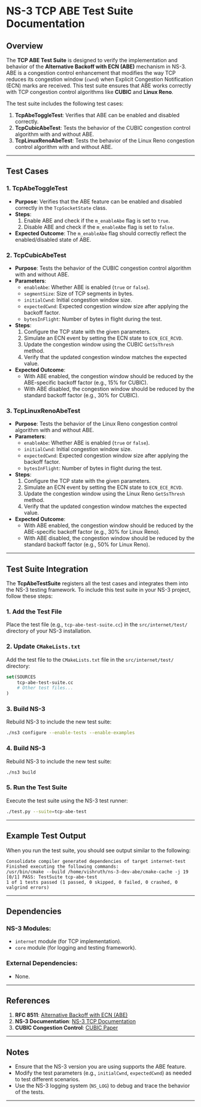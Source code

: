 # **NS-3 TCP ABE Test Suite Documentation**

## **Overview**
The **TCP ABE Test Suite** is designed to verify the implementation and behavior of the **Alternative Backoff with ECN (ABE)** mechanism in NS-3. ABE is a congestion control enhancement that modifies the way TCP reduces its congestion window (`cwnd`) when Explicit Congestion Notification (ECN) marks are received. This test suite ensures that ABE works correctly with TCP congestion control algorithms like **CUBIC** and **Linux Reno**.

The test suite includes the following test cases:
1. **TcpAbeToggleTest**: Verifies that ABE can be enabled and disabled correctly.
2. **TcpCubicAbeTest**: Tests the behavior of the CUBIC congestion control algorithm with and without ABE.
3. **TcpLinuxRenoAbeTest**: Tests the behavior of the Linux Reno congestion control algorithm with and without ABE.

---

## **Test Cases**

### **1. TcpAbeToggleTest**
- **Purpose**: Verifies that the ABE feature can be enabled and disabled correctly in the `TcpSocketState` class.
- **Steps**:
  1. Enable ABE and check if the `m_enableAbe` flag is set to `true`.
  2. Disable ABE and check if the `m_enableAbe` flag is set to `false`.
- **Expected Outcome**: The `m_enableAbe` flag should correctly reflect the enabled/disabled state of ABE.

### **2. TcpCubicAbeTest**
- **Purpose**: Tests the behavior of the CUBIC congestion control algorithm with and without ABE.
- **Parameters**:
  - `enableAbe`: Whether ABE is enabled (`true` or `false`).
  - `segmentSize`: Size of TCP segments in bytes.
  - `initialCwnd`: Initial congestion window size.
  - `expectedCwnd`: Expected congestion window size after applying the backoff factor.
  - `bytesInFlight`: Number of bytes in flight during the test.
- **Steps**:
  1. Configure the TCP state with the given parameters.
  2. Simulate an ECN event by setting the ECN state to `ECN_ECE_RCVD`.
  3. Update the congestion window using the CUBIC `GetSsThresh` method.
  4. Verify that the updated congestion window matches the expected value.
- **Expected Outcome**:
  - With ABE enabled, the congestion window should be reduced by the ABE-specific backoff factor (e.g., 15% for CUBIC).
  - With ABE disabled, the congestion window should be reduced by the standard backoff factor (e.g., 30% for CUBIC).

### **3. TcpLinuxRenoAbeTest**
- **Purpose**: Tests the behavior of the Linux Reno congestion control algorithm with and without ABE.
- **Parameters**:
  - `enableAbe`: Whether ABE is enabled (`true` or `false`).
  - `initialCwnd`: Initial congestion window size.
  - `expectedCwnd`: Expected congestion window size after applying the backoff factor.
  - `bytesInFlight`: Number of bytes in flight during the test.
- **Steps**:
  1. Configure the TCP state with the given parameters.
  2. Simulate an ECN event by setting the ECN state to `ECN_ECE_RCVD`.
  3. Update the congestion window using the Linux Reno `GetSsThresh` method.
  4. Verify that the updated congestion window matches the expected value.
- **Expected Outcome**:
  - With ABE enabled, the congestion window should be reduced by the ABE-specific backoff factor (e.g., 30% for Linux Reno).
  - With ABE disabled, the congestion window should be reduced by the standard backoff factor (e.g., 50% for Linux Reno).

---

## **Test Suite Integration**

The **TcpAbeTestSuite** registers all the test cases and integrates them into the NS-3 testing framework. To include this test suite in your NS-3 project, follow these steps:

### **1. Add the Test File**
Place the test file (e.g., `tcp-abe-test-suite.cc`) in the `src/internet/test/` directory of your NS-3 installation.

### **2. Update `CMakeLists.txt`**
Add the test file to the `CMakeLists.txt` file in the `src/internet/test/` directory:
```cmake
set(SOURCES
    tcp-abe-test-suite.cc
    # Other test files...
)
```

### **3. Build NS-3**
Rebuild NS-3 to include the new test suite:
```bash
./ns3 configure --enable-tests --enable-examples
```

### **4. Build NS-3**
Rebuild NS-3 to include the new test suite:
```bash
./ns3 build
```

### **5. Run the Test Suite**
Execute the test suite using the NS-3 test runner:
```bash
./test.py --suite=tcp-abe-test
```

---

## **Example Test Output**
When you run the test suite, you should see output similar to the following:
```
Consolidate compiler generated dependencies of target internet-test
Finished executing the following commands:
/usr/bin/cmake --build /home/vishruth/ns-3-dev-abe/cmake-cache -j 19
[0/1] PASS: TestSuite tcp-abe-test
1 of 1 tests passed (1 passed, 0 skipped, 0 failed, 0 crashed, 0 valgrind errors)
```

---

## **Dependencies**

### **NS-3 Modules**:
- `internet` module (for TCP implementation).
- `core` module (for logging and testing framework).

### **External Dependencies**:
- None.

---

## **References**
1. **RFC 8511**: [Alternative Backoff with ECN (ABE)](https://datatracker.ietf.org/doc/html/rfc8511)
2. **NS-3 Documentation**: [NS-3 TCP Documentation](https://www.nsnam.org/docs/release/3.36/doxygen/group__tcp.html)
3. **CUBIC Congestion Control**: [CUBIC Paper](https://dl.acm.org/doi/10.1145/1400097.1400105)

---

## **Notes**
- Ensure that the NS-3 version you are using supports the ABE feature.
- Modify the test parameters (e.g., `initialCwnd`, `expectedCwnd`) as needed to test different scenarios.
- Use the NS-3 logging system (`NS_LOG`) to debug and trace the behavior of the tests.

---

